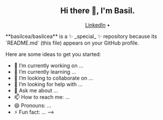 <h2 align="center"> Hi there 👋, I'm Basil.</h2>
<p align="center">
  <a href="https://linkedin.com/in/basilcea">LinkedIn</a> •
</p>
**basilcea/basilcea** is a ✨ _special_ ✨ repository because its `README.md` (this file) appears on your GitHub profile.

Here are some ideas to get you started:

- 🔭 I’m currently working on ...
- 🌱 I’m currently learning ...
- 👯 I’m looking to collaborate on ...
- 🤔 I’m looking for help with ...
- 💬 Ask me about ...
- 📫 How to reach me: ...
- 😄 Pronouns: ...
- ⚡ Fun fact: ...
-->
